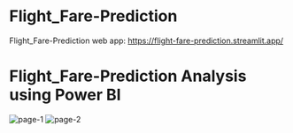 # Flight_Fare-Prediction

Flight_Fare-Prediction web app: https://flight-fare-prediction.streamlit.app/



# Flight_Fare-Prediction Analysis using Power BI
![page-1](https://github.com/Bharathkumar-ms/Flight_Fare-Prediction/assets/96257624/387e07f1-f7b9-444b-9f87-f31c9a3a8de4)
![page-2](https://github.com/Bharathkumar-ms/Flight_Fare-Prediction/assets/96257624/2f01f9ff-8828-4327-bfa2-e7954f042c66)


